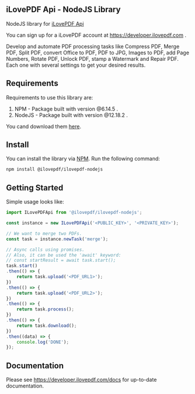 iLovePDF Api - NodeJS Library
--------------------------

NodeJS library for [iLovePDF Api](https://developer.ilovepdf.com)

You can sign up for a iLovePDF account at https://developer.ilovepdf.com .

Develop and automate PDF processing tasks like Compress PDF, Merge PDF, Split PDF, convert Office to PDF, PDF to JPG, Images to PDF, add Page Numbers, Rotate PDF, Unlock PDF, stamp a Watermark and Repair PDF. Each one with several settings to get your desired results.

## Requirements

Requirements to use this library are:

1. NPM - Package built with version @6.14.5 .
2. NodeJS - Package built with version @12.18.2 .

You cand download them [here](https://nodejs.org/en).

## Install

You can install the library via [NPM](https://www.npmjs.com). Run the following command:

```bash
npm install @ilovepdf/ilovepdf-nodejs
```

## Getting Started

Simple usage looks like:

```js
import ILovePDFApi from '@ilovepdf/ilovepdf-nodejs';

const instance = new ILovePDFApi('<PUBLIC_KEY>', '<PRIVATE_KEY>');

// We want to merge two PDFs.
const task = instance.newTask('merge');

// Async calls using promises.
// Also, it can be used the 'await' keyword:
// const startResult = await task.start();
task.start()
.then(() => {
    return task.upload('<PDF_URL1>');
})
.then(() => {
    return task.upload('<PDF_URL2>');
})
.then(() => {
    return task.process();
})
.then(() => {
    return task.download();
})
.then((data) => {
    console.log('DONE');
});
```

## Documentation

Please see https://developer.ilovepdf.com/docs for up-to-date documentation.

<!-- TALK WITH MARCO OR ALEIX -->
<!-- ## License
The code is available as open source under the terms of the [MIT License](http://opensource.org/licenses/MIT). -->
